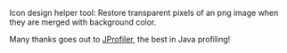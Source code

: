 Icon design helper tool:
Restore transparent pixels of an png image when they are merged with background color.

Many thanks goes out to [JProfiler](http://www.ej-technologies.com/products/jprofiler/overview.html), the best in Java profiling!
